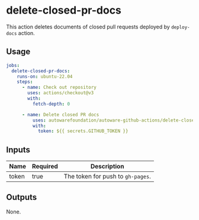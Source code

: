 # delete-closed-pr-docs

This action deletes documents of closed pull requests deployed by `deploy-docs` action.

## Usage

```yaml
jobs:
  delete-closed-pr-docs:
    runs-on: ubuntu-22.04
    steps:
      - name: Check out repository
        uses: actions/checkout@v3
        with:
          fetch-depth: 0

      - name: Delete closed PR docs
          uses: autowarefoundation/autoware-github-actions/delete-closed-pr-docs@v1
          with:
            token: ${{ secrets.GITHUB_TOKEN }}
```

## Inputs

| Name  | Required | Description                       |
| ----- | -------- | --------------------------------- |
| token | true     | The token for push to `gh-pages`. |

## Outputs

None.

